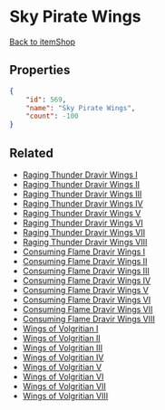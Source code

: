 # Sky Pirate Wings

<no description available>

[Back to itemShop](../item-shops.md)

## Properties

```json
{
    "id": 569,
    "name": "Sky Pirate Wings",
    "count": -100
}
```

## Related

- [Raging Thunder Dravir Wings I](../items/17587-raging-thunder-dravir-wings-i.md)
- [Raging Thunder Dravir Wings II](../items/17588-raging-thunder-dravir-wings-ii.md)
- [Raging Thunder Dravir Wings III](../items/17589-raging-thunder-dravir-wings-iii.md)
- [Raging Thunder Dravir Wings IV](../items/17590-raging-thunder-dravir-wings-iv.md)
- [Raging Thunder Dravir Wings V](../items/17591-raging-thunder-dravir-wings-v.md)
- [Raging Thunder Dravir Wings VI](../items/17592-raging-thunder-dravir-wings-vi.md)
- [Raging Thunder Dravir Wings VII](../items/17593-raging-thunder-dravir-wings-vii.md)
- [Raging Thunder Dravir Wings VIII](../items/17594-raging-thunder-dravir-wings-viii.md)
- [Consuming Flame Dravir Wings I](../items/17595-consuming-flame-dravir-wings-i.md)
- [Consuming Flame Dravir Wings II](../items/17596-consuming-flame-dravir-wings-ii.md)
- [Consuming Flame Dravir Wings III](../items/17597-consuming-flame-dravir-wings-iii.md)
- [Consuming Flame Dravir Wings IV](../items/17598-consuming-flame-dravir-wings-iv.md)
- [Consuming Flame Dravir Wings V](../items/17599-consuming-flame-dravir-wings-v.md)
- [Consuming Flame Dravir Wings VI](../items/17600-consuming-flame-dravir-wings-vi.md)
- [Consuming Flame Dravir Wings VII](../items/17601-consuming-flame-dravir-wings-vii.md)
- [Consuming Flame Dravir Wings VIII](../items/17602-consuming-flame-dravir-wings-viii.md)
- [Wings of Volgritian I](../items/17603-wings-of-volgritian-i.md)
- [Wings of Volgritian II](../items/17604-wings-of-volgritian-ii.md)
- [Wings of Volgritian III](../items/17605-wings-of-volgritian-iii.md)
- [Wings of Volgritian IV](../items/17606-wings-of-volgritian-iv.md)
- [Wings of Volgritian V](../items/17607-wings-of-volgritian-v.md)
- [Wings of Volgritian VI](../items/17608-wings-of-volgritian-vi.md)
- [Wings of Volgritian VII](../items/17609-wings-of-volgritian-vii.md)
- [Wings of Volgritian VIII](../items/17610-wings-of-volgritian-viii.md)

